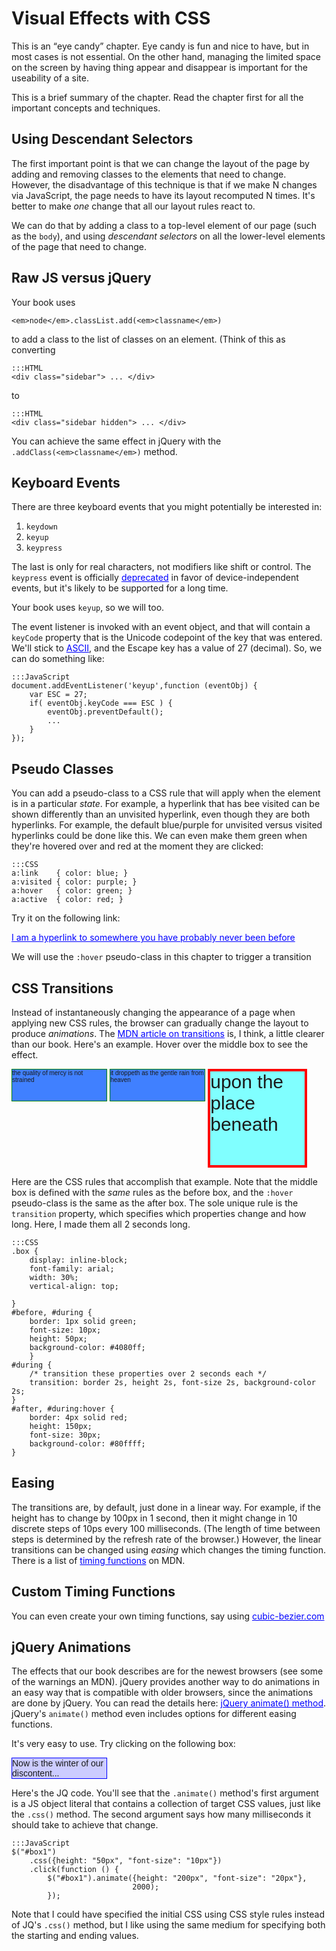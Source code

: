 # Visual Effects with CSS

This is an <q>eye candy</q> chapter. Eye candy is fun and nice to have,
but in most cases is not essential.  On the other hand, managing the
limited space on the screen by having thing appear and disappear is
important for the useability of a site.

This is a brief summary of the chapter. Read the chapter first for all the
important concepts and techniques.

## Using Descendant Selectors

The first important point is that we can change the layout of the page by
adding and removing classes to the elements that need to change. However,
the disadvantage of this technique is that if we make N changes via
JavaScript, the page needs to have its layout recomputed N times. It's
better to make *one* change that all our layout rules react to.

We can do that by adding a class to a top-level element of our page (such
as the `body`), and using *descendant selectors* on all the lower-level
elements of the page that need to change.

## Raw JS versus jQuery

Your book uses

`<em>node</em>.classList.add(<em>classname</em>)`

to add a class to the list of classes on an element. (Think of this as converting

```
:::HTML
<div class="sidebar"> ... </div>
```

to

```
:::HTML
<div class="sidebar hidden"> ... </div>
```

You can achieve the same effect in jQuery with the
`.addClass(<em>classname</em>)` method.

## Keyboard Events

There are three keyboard events that you might potentially be interested in:

1. `keydown`
1. `keyup`
1. `keypress`

The last is only for real characters, not modifiers like shift or control.
The `keypress` event is officially
[deprecated](https://www.w3.org/TR/DOM-Level-3-Events/#event-type-keypress)
in favor of device-independent events, but it's likely to be supported for
a long time.

Your book uses `keyup`, so we will too.

The event listener is invoked with an event object, and that will contain
a `keyCode` property that is the Unicode codepoint of the key that was
entered.  We'll stick to [ASCII](http://www.asciitable.com/), and the
Escape key has a value of 27 (decimal).  So, we can do something like:

```
:::JavaScript
document.addEventListener('keyup',function (eventObj) {
    var ESC = 27;
    if( eventObj.keyCode === ESC ) {
        eventObj.preventDefault();
        ...
    }
});
```

## Pseudo Classes

You can add a pseudo-class to a CSS rule that will apply when the element
is in a particular *state*. For example, a hyperlink that has bee visited
can be shown differently than an unvisited hyperlink, even though they are
both hyperlinks.  For example, the default blue/purple for unvisited
versus visited hyperlinks could be done like this. We can even make them
green when they're hovered over and red at the moment they are clicked:

```
:::CSS
a:link    { color: blue; }
a:visited { color: purple; }
a:hover   { color: green; }
a:active  { color: red; }
```

Try it on the following link:

<div>
<style scoped>
a:link    { color: blue; }
a:visited { color: purple; }
a:hover   { color: green; }
a:active  { color: red; }
</style>
<p><a href="https://en.wikipedia.org/wiki/Rumplestiltskin">I am a hyperlink to somewhere you have probably never been before</a></p>
<script>
/* the following doesn't work at all. Seems that the browser needs more
help caching URLs */

(function () {
    var d = new Date();
    var s = d.toLocaleDateString();
    $("#rnd").attr('href','http://www.google.com/?'+s);
})();
</script>
</div>

We will use the `:hover` pseudo-class in this chapter to trigger a transition

## CSS Transitions

Instead of instantaneously changing the appearance of a page when applying
new CSS rules, the browser can gradually change the layout to produce
*animations*. The [MDN article on
transitions](https://developer.mozilla.org/en-US-docs/Web/CSS/CSS_Transitions/Using_CSS_transitions)
is, I think, a little clearer than our book.  Here's an example. Hover
over the middle box to see the effect.

<div>
<style scoped>
.box {
    display: inline-block;
    font-family: arial;
    width: 30%;
    vertical-align: top;
    
}
#before, #during {
    border: 1px solid green;
    font-size: 10px;
    height: 50px;
    background-color: #4080ff;
    }          
#during {

    /* transition these properties over 2 seconds each */
    transition: border 2s, height 2s, font-size 2s, background-color 2s;
}
#after, #during:hover {
    border: 4px solid red;
    height: 150px;
    font-size: 30px;
    background-color: #80ffff;
}
</style>
<div id="before" class="box">the quality of mercy is not strained</div>
<div id="during" class="box">it droppeth as the gentle rain from heaven</div>
<div id="after"  class="box">upon the place beneath</div>
</div>

Here are the CSS rules that accomplish that example. Note that the middle
box is defined with the *same* rules as the before box, and the `:hover`
pseudo-class is the same as the after box. The sole unique rule is the
`transition` property, which specifies which properties change and how
long. Here, I made them all 2 seconds long.

```
:::CSS
.box {
    display: inline-block;
    font-family: arial;
    width: 30%;
    vertical-align: top;
    
}
#before, #during {
    border: 1px solid green;
    font-size: 10px;
    height: 50px;
    background-color: #4080ff;
    }          
#during {
    /* transition these properties over 2 seconds each */
    transition: border 2s, height 2s, font-size 2s, background-color 2s;
}
#after, #during:hover {
    border: 4px solid red;
    height: 150px;
    font-size: 30px;
    background-color: #80ffff;
}
```

## Easing

The transitions are, by default, just done in a linear way. For example,
if the height has to change by 100px in 1 second, then it might change in
10 discrete steps of 10ps every 100 milliseconds.  (The length of time
between steps is determined by the refresh rate of the browser.) However,
the linear transitions can be changed using *easing* which changes the
timing function. There is a list of [timing
functions](https://developer.mozilla.org/en-US/docs/Web/CSS/transition-timing-function)
on MDN.

## Custom Timing Functions

You can even create your own timing functions, say using
[cubic-bezier.com](http://cubic-bezier.com)

## jQuery Animations

The effects that our book describes are for the newest browsers (see some
of the warnings an MDN). jQuery provides another way to do animations in
an easy way that is compatible with older browsers, since the animations
are done by jQuery.  You can read the details here: [jQuery animate()
method](http://api.jquery.com/animate/). jQuery's `animate()` method even
includes options for different easing functions.

It's very easy to use. Try clicking on the following box:

<div>
<style scoped>
.box {
    border: 1px solid blue;
    background-color: #ccccff;
    width: 30%;
}
</style>
<div id="box1" class="box">Now is the winter of our discontent...</div>
<script>
$("#box1")
    .css({height: "50px", "font-size": "10px"})
    .click(function () {
        $("#box1").animate({height: "200px", "font-size": "20px"});
        });
</script>
</div>

Here's the JQ code. You'll see that the `.animate()` method's first
argument is a JS object literal that contains a collection of target CSS
values, just like the `.css()` method. The second argument says how many
milliseconds it should take to achieve that change.

```
:::JavaScript
$("#box1")
    .css({height: "50px", "font-size": "10px"})
    .click(function () {
        $("#box1").animate({height: "200px", "font-size": "20px"},
                           2000);
        });
```

Note that I could have specified the initial CSS using CSS style rules
instead of JQ's `.css()` method, but I like using the same medium for
specifying both the starting and ending values.

